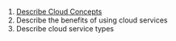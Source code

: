 1. [Describe Cloud Concepts](Describe%20Cloud%20Concepts.md)
2. Describe the benefits of using cloud services
3. Describe cloud service types